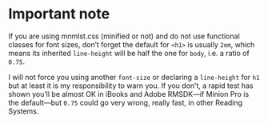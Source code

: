 # Important note

If you are using mnmlst.css (minified or not) and do not use functional classes for font sizes, don’t forget the default for `<h1>` is usually `2em`, which means its inherited `line-height` will be half the one for `body`, i.e. a ratio of `0.75`.

I will not force you using another `font-size` or declaring a `line-height` for `h1` but at least it is my responsibility to warn you. If you don’t, a rapid test has shown you’ll be almost OK in iBooks and Adobe RMSDK—if Minion Pro is the default—but `0.75` could go very wrong, really fast, in other Reading Systems.